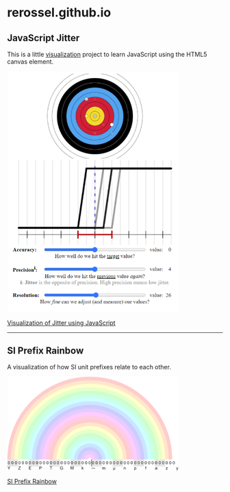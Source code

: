 # rerossel.github.io

## JavaScript Jitter

This is a little [visualization](https://rerossel.github.io/JavaScript-Jitter/) project to learn JavaScript using the HTML5 canvas element.

<div style="width:400px">

![Visualization of Jitter using JavaScript](JavaScript-Jitter.png "Visualization of Jitter using JavaScript")

[Visualization of Jitter using JavaScript](https://rerossel.github.io/JavaScript-Jitter/)

</div>

---

## SI Prefix Rainbow

A visualization of how SI unit prefixes relate to each other.

<div style="width:400px">

![SI Prefix Rainbow](SI-Prefix-Rainbow.png "SI Prefix Rainbow")

[SI Prefix Rainbow](https://github.com/RERossel/SI-Prefix-Rainbow)

</div>